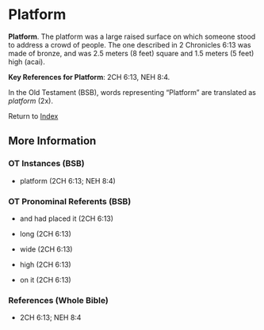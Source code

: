 # Platform
**Platform**. 
The platform was a large raised surface on which someone stood to address a crowd of people. The one described in 2 Chronicles 6:13 was made of bronze, and was 2.5 meters (8 feet) square and 1.5 meters (5 feet) high (acai). 


**Key References for Platform**: 
2CH 6:13, NEH 8:4. 


In the Old Testament (BSB), words representing “Platform” are translated as 
*platform* (2x). 




Return to [Index](00-Index.md)

## More Information

### OT Instances (BSB)

* platform (2CH 6:13; NEH 8:4)



### OT Pronominal Referents (BSB)

* and had placed it (2CH 6:13)

* long (2CH 6:13)

* wide (2CH 6:13)

* high (2CH 6:13)

* on it (2CH 6:13)



### References (Whole Bible)

* 2CH 6:13; NEH 8:4



